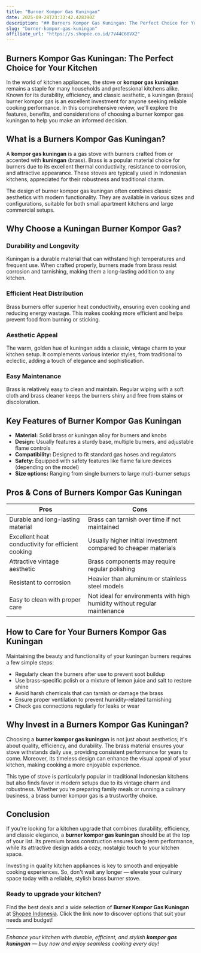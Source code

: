 ```yaml
---
title: "Burner Kompor Gas Kuningan"
date: 2025-09-28T23:33:42.428390Z
description: "## Burners Kompor Gas Kuningan: The Perfect Choice for Your Kitchen..."
slug: "burner-kompor-gas-kuningan"
affiliate_url: "https://s.shopee.co.id/7V44C68VX2"
---
```

## Burners Kompor Gas Kuningan: The Perfect Choice for Your Kitchen

In the world of kitchen appliances, the stove or **kompor gas kuningan** remains a staple for many households and professional kitchens alike. Known for its durability, efficiency, and classic aesthetic, a kuningan (brass) burner kompor gas is an excellent investment for anyone seeking reliable cooking performance. In this comprehensive review, we'll explore the features, benefits, and considerations of choosing a burner kompor gas kuningan to help you make an informed decision.

## What is a Burners Kompor Gas Kuningan?

A **kompor gas kuningan** is a gas stove with burners crafted from or accented with **kuningan** (brass). Brass is a popular material choice for burners due to its excellent thermal conductivity, resistance to corrosion, and attractive appearance. These stoves are typically used in Indonesian kitchens, appreciated for their robustness and traditional charm.

The design of burner kompor gas kuningan often combines classic aesthetics with modern functionality. They are available in various sizes and configurations, suitable for both small apartment kitchens and large commercial setups.

## Why Choose a Kuningan Burner Kompor Gas?

### Durability and Longevity

Kuningan is a durable material that can withstand high temperatures and frequent use. When crafted properly, burners made from brass resist corrosion and tarnishing, making them a long-lasting addition to any kitchen.

### Efficient Heat Distribution

Brass burners offer superior heat conductivity, ensuring even cooking and reducing energy wastage. This makes cooking more efficient and helps prevent food from burning or sticking.

### Aesthetic Appeal

The warm, golden hue of kuningan adds a classic, vintage charm to your kitchen setup. It complements various interior styles, from traditional to eclectic, adding a touch of elegance and sophistication.

### Easy Maintenance

Brass is relatively easy to clean and maintain. Regular wiping with a soft cloth and brass cleaner keeps the burners shiny and free from stains or discoloration.

## Key Features of Burner Kompor Gas Kuningan

- **Material:** Solid brass or kuningan alloy for burners and knobs
- **Design:** Usually features a sturdy base, multiple burners, and adjustable flame controls
- **Compatibility:** Designed to fit standard gas hoses and regulators
- **Safety:** Equipped with safety features like flame failure devices (depending on the model)
- **Size options:** Ranging from single burners to large multi-burner setups

## Pros & Cons of Burners Kompor Gas Kuningan

| **Pros** | **Cons** |
|------------|--------------|
| Durable and long-lasting material | Brass can tarnish over time if not maintained |
| Excellent heat conductivity for efficient cooking | Usually higher initial investment compared to cheaper materials |
| Attractive vintage aesthetic | Brass components may require regular polishing |
| Resistant to corrosion | Heavier than aluminum or stainless steel models |
| Easy to clean with proper care | Not ideal for environments with high humidity without regular maintenance |

## How to Care for Your Burners Kompor Gas Kuningan

Maintaining the beauty and functionality of your kuningan burners requires a few simple steps:

- Regularly clean the burners after use to prevent soot buildup
- Use brass-specific polish or a mixture of lemon juice and salt to restore shine
- Avoid harsh chemicals that can tarnish or damage the brass
- Ensure proper ventilation to prevent humidity-related tarnishing
- Check gas connections regularly for leaks or wear

## Why Invest in a Burners Kompor Gas Kuningan?

Choosing a **burner kompor gas kuningan** is not just about aesthetics; it's about quality, efficiency, and durability. The brass material ensures your stove withstands daily use, providing consistent performance for years to come. Moreover, its timeless design can enhance the visual appeal of your kitchen, making cooking a more enjoyable experience.

This type of stove is particularly popular in traditional Indonesian kitchens but also finds favor in modern setups due to its vintage charm and robustness. Whether you're preparing family meals or running a culinary business, a brass burner kompor gas is a trustworthy choice.

## Conclusion

If you're looking for a kitchen upgrade that combines durability, efficiency, and classic elegance, a **burner kompor gas kuningan** should be at the top of your list. Its premium brass construction ensures long-term performance, while its attractive design adds a cozy, nostalgic touch to your kitchen space.

Investing in quality kitchen appliances is key to smooth and enjoyable cooking experiences. So, don't wait any longer — elevate your culinary space today with a reliable, stylish brass burner stove.

### Ready to upgrade your kitchen? 

Find the best deals and a wide selection of **Burner Kompor Gas Kuningan** at [Shopee Indonesia](https://s.shopee.co.id/7V44C68VX2). Click the link now to discover options that suit your needs and budget!

---

*Enhance your kitchen with durable, efficient, and stylish **kompor gas kuningan** — buy now and enjoy seamless cooking every day!*